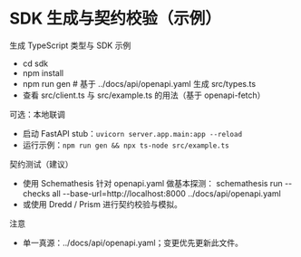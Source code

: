 ﻿# SDK 生成与契约校验（示例）

生成 TypeScript 类型与 SDK 示例
- cd sdk
- npm install
- npm run gen  # 基于 ../docs/api/openapi.yaml 生成 src/types.ts
- 查看 src/client.ts 与 src/example.ts 的用法（基于 openapi-fetch）

可选：本地联调
- 启动 FastAPI stub：`uvicorn server.app.main:app --reload`
- 运行示例：`npm run gen && npx ts-node src/example.ts`

契约测试（建议）
- 使用 Schemathesis 针对 openapi.yaml 做基本探测：
  schemathesis run --checks all --base-url=http://localhost:8000 ../docs/api/openapi.yaml
- 或使用 Dredd / Prism 进行契约校验与模拟。

注意
- 单一真源：../docs/api/openapi.yaml；变更优先更新此文件。
